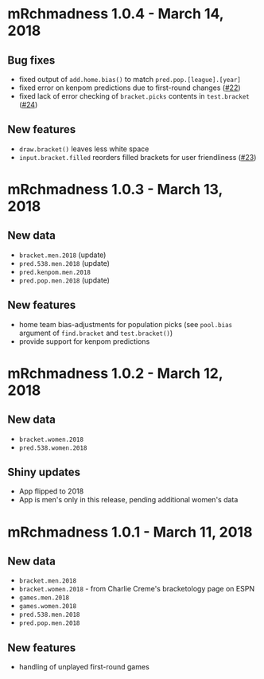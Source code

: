 # mRchmadness 1.0.4 - March 14, 2018

## Bug fixes
* fixed output of `add.home.bias()` to match `pred.pop.[league].[year]`
* fixed error on kenpom predictions due to first-round changes ([#22](https://github.com/elishayer/mRchmadness/issues/22))
* fixed lack of error checking of `bracket.picks` contents in `test.bracket` ([#24](https://github.com/elishayer/mRchmadness/issues/24))

## New features
* `draw.bracket()` leaves less white space
* `input.bracket.filled` reorders filled brackets for user friendliness ([#23](https://github.com/elishayer/mRchmadness/issues/23))

# mRchmadness 1.0.3 - March 13, 2018

## New data
* `bracket.men.2018` (update)
* `pred.538.men.2018` (update)
* `pred.kenpom.men.2018`
* `pred.pop.men.2018` (update)

## New features
* home team bias-adjustments for population picks
  (see `pool.bias` argument of `find.bracket` and `test.bracket()`)
* provide support for kenpom predictions

# mRchmadness 1.0.2 - March 12, 2018

## New data
* `bracket.women.2018`
* `pred.538.women.2018`

## Shiny updates
* App flipped to 2018
* App is men's only in this release, pending additional women's data

# mRchmadness 1.0.1 - March 11, 2018

## New data
* `bracket.men.2018`
* `bracket.women.2018` - from Charlie Creme's bracketology page on ESPN
* `games.men.2018`
* `games.women.2018`
* `pred.538.men.2018`
* `pred.pop.men.2018`

## New features
* handling of unplayed first-round games
